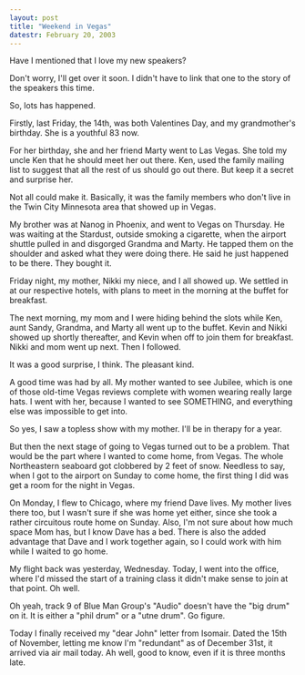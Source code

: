 ```yaml
---
layout: post
title: "Weekend in Vegas"
datestr: February 20, 2003
---
```

<a name="20030220a"></a>

Have I mentioned that I love my new speakers?

Don't worry, I'll get over it soon. I didn't have to link that one to the story
of the speakers this time.

So, lots has happened.

Firstly, last Friday, the 14th, was both Valentines Day, and my grandmother's
birthday. She is a youthful 83 now.

For her birthday, she and her friend Marty went to Las Vegas. She told my uncle
Ken that he should meet her out there. Ken, used the family mailing list to
suggest that all the rest of us should go out there. But keep it a secret and
surprise her.

Not all could make it. Basically, it was the family members who don't live
in the Twin City Minnesota area that showed up in Vegas.

My brother was at Nanog in Phoenix, and went to Vegas on Thursday. He was waiting
at the Stardust, outside smoking a cigarette, when the airport shuttle pulled
in and disgorged Grandma and Marty. He tapped them on the shoulder and asked
what they were doing there. He said he just happened to be there. They bought
it.

Friday night, my mother, Nikki my niece, and I all showed up. We settled in
at our respective hotels, with plans to meet in the morning at the buffet for
breakfast.

The next morning, my mom and I were hiding behind the slots while Ken, aunt
Sandy, Grandma, and Marty all went up to the buffet. Kevin and Nikki showed
up shortly thereafter, and Kevin when off to join them for breakfast. Nikki
and mom went up next. Then I followed.

It was a good surprise, I think. The pleasant kind.

A good time was had by all. My mother wanted to see Jubilee, which is one of
those old-time Vegas reviews complete with women wearing really large hats.
I went with her, because I wanted to see SOMETHING, and everything else was
impossible to get into.

So yes, I saw a topless show with my mother. I'll be in therapy for a year.

But then the next stage of going to Vegas turned out to be a problem. That
would be the part where I wanted to come home, from Vegas. The whole Northeastern
seaboard got clobbered by 2 feet of snow. Needless to say, when I got to the
airport on Sunday to come home, the first thing I did was get a room for the
night in Vegas.

On Monday, I flew to Chicago, where my friend Dave lives. My mother lives there
too, but I wasn't sure if she was home yet either, since she took a rather circuitous
route home on Sunday. Also, I'm not sure about how much space Mom has, but I
know Dave has a bed. There is also the added advantage that Dave and I work
together again, so I could work with him while I waited to go home.

My flight back was yesterday, Wednesday. Today, I went into the office, where
I'd missed the start of a training class it didn't make sense to join at that
point. Oh well.

Oh yeah, track 9 of Blue Man Group's &quot;Audio&quot; doesn't have the &quot;big
drum&quot; on it. It is either a &quot;phil drum&quot; or a &quot;utne drum&quot;.
Go figure.

Today I finally received my &quot;dear John&quot; letter from Isomair. Dated
the 15th of November, letting me know I'm &quot;redundant&quot; as of December
31st, it arrived via air mail today. Ah well, good to know, even if it is three months late.

